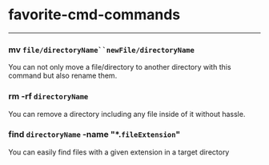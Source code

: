 # favorite-cmd-commands
***


### mv `file/directoryName``newFile/directoryName`

You can not only move a file/directory to another directory with this command but also rename them.

### rm -rf `directoryName`

You can remove a directory including any file inside of it without hassle.

### find `directoryName` -name "\*.`fileExtension`"

You can easily find files with a given extension in a target directory
